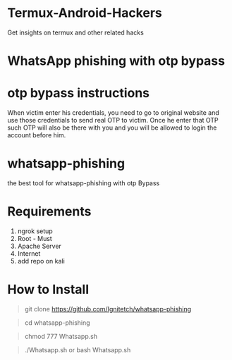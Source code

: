 # Termux-Android-Hackers
Get insights on termux and other related hacks

# WhatsApp phishing with otp bypass

# otp bypass instructions

When victim enter his credentials, you need to go to original website and use those credentials to send real OTP to victim. Once he enter that OTP such OTP will also be there with you and you will be allowed to login the account before him.

# whatsapp-phishing

the best tool for whatsapp-phishing with otp Bypass 


# Requirements

1. ngrok setup
2. Root - Must
3. Apache Server
4. Internet
5. add repo on kali

# How to Install

> git clone https://github.com/Ignitetch/whatsapp-phishing

> cd whatsapp-phishing

> chmod 777 Whatsapp.sh

> ./Whatsapp.sh or bash Whatsapp.sh
